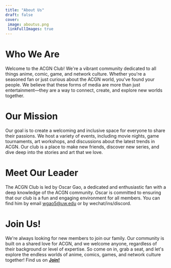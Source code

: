 ```yaml
---
title: "About Us"
draft: false
cover:
 image: aboutus.png
 linkFullImages: true
---
```


# Who We Are
Welcome to the ACGN Club! We're a vibrant community dedicated to all things anime, comic, game, and network culture. Whether you're a seasoned fan or just curious about the ACGN world, you've found your people. We believe that these forms of media are more than just entertainment—they are a way to connect, create, and explore new worlds together.

# Our Mission
Our goal is to create a welcoming and inclusive space for everyone to share their passions. We host a variety of events, including movie nights, game tournaments, art workshops, and discussions about the latest trends in ACGN. Our club is a place to make new friends, discover new series, and dive deep into the stories and art that we love.

# Meet Our Leader
The ACGN Club is led by Oscar Gao, a dedicated and enthusiastic fan with a deep knowledge of the ACGN community. Oscar is committed to ensuring that our club is a fun and engaging environment for all members. You can find him by email wgao5@uw.edu or by wechat/ins/discord.

# Join Us!
We're always looking for new members to join our family. Our community is built on a shared love for ACGN, and we welcome anyone, regardless of their background or level of expertise. So come on in, grab a seat, and let's explore the endless worlds of anime, comics, games, and network culture together! Find us on [**Join!**](/join/) 